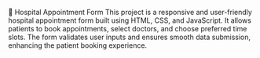 🏥 Hospital Appointment Form
This project is a responsive and user-friendly hospital appointment form built using HTML, CSS, and JavaScript. It allows patients to book appointments, select doctors, and choose preferred time slots. The form validates user inputs and ensures smooth data submission, enhancing the patient booking experience.

